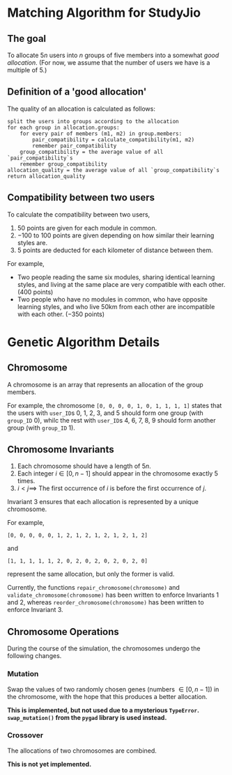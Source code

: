 # Matching Algorithm for StudyJio

## The goal

To allocate $5n$ users into $n$ groups of five members into a somewhat *good allocation*. (For now, we assume that the number of users we have is a multiple of 5.)

## Definition of a 'good allocation'

The quality of an allocation is calculated as follows:

```
split the users into groups according to the allocation
for each group in allocation.groups:
    for every pair of members (m1, m2) in group.members:
        pair_compatibility = calculate_compatibility(m1, m2)
        remember pair_compatibility
    group_compatibility = the average value of all `pair_compatibility`s
    remember group_compatibility
allocation_quality = the average value of all `group_compatibility`s
return allocation_quality
```

## Compatibility between two users

To calculate the compatibility between two users,

1. $50$ points are given for each module in common.
2. $-100$ to $100$ points are given depending on how similar their learning styles are.
3. $5$ points are deducted for each kilometer of distance between them.

For example,

* Two people reading the same six modules, sharing identical learning styles, and living at the same place are very compatible with each other. ($400$ points)
* Two people who have no modules in common, who have opposite learning styles, and who live $50 \text{km}$ from each other are incompatible with each other. ($-350$ points)

# Genetic Algorithm Details

## Chromosome

A chromosome is an array that represents an allocation of the group members.

For example, the chromosome `[0, 0, 0, 0, 1, 0, 1, 1, 1, 1]` states that the users with `user_ID`s 0, 1, 2, 3, and 5 should form one group (with `group_ID` 0), whilc the rest with `user_ID`s 4, 6, 7, 8, 9 should form another group (with `group_ID` 1).

## Chromosome Invariants

1. Each chromosome should have a length of $5n$.
2. Each integer $i \in [0, n - 1]$ should appear in the chromosome exactly $5$ times.
3. $i < j \implies$ The first occurrence of $i$ is before the first occurrence of $j$.

Invariant 3 ensures that each allocation is represented by a unique chromosome.

For example, 

`[0, 0, 0, 0, 0, 1, 2, 1, 2, 1, 2, 1, 2, 1, 2]`

and

`[1, 1, 1, 1, 1, 2, 0, 2, 0, 2, 0, 2, 0, 2, 0]`

represent the same allocation, but only the former is valid.

Currently, the functions `repair_chromosome(chromosome)` and `validate_chromosome(chromosome)` has been written to enforce Invariants 1 and 2, whereas `reorder_chromosome(chromosome)` has been written to enforce Invariant 3.

## Chromosome Operations

During the course of the simulation, the chromosomes undergo the following changes.

### Mutation

Swap the values of two randomly chosen genes (numbers $\in [0, n-1]$) in the chromosome, with the hope that this produces a better allocation.



**This is implemented, but not used due to a mysterious `TypeError`.**
**`swap_mutation()` from the `pygad` library is used instead.**

### Crossover

The allocations of two chromosomes are combined.

**This is not yet implemented.**
